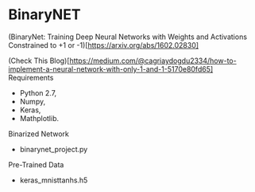 # BinaryNET

(BinaryNet: Training Deep Neural Networks with Weights and Activations Constrained to +1 or -1)[https://arxiv.org/abs/1602.02830]

(Check This Blog)[https://medium.com/@cagriaydogdu2334/how-to-implement-a-neural-network-with-only-1-and-1-5170e80fd65]
Requirements

* Python 2.7, 
* Numpy,
* Keras,
* Mathplotlib.

Binarized Network

* binarynet_project.py

Pre-Trained Data

* keras_mnisttanhs.h5
